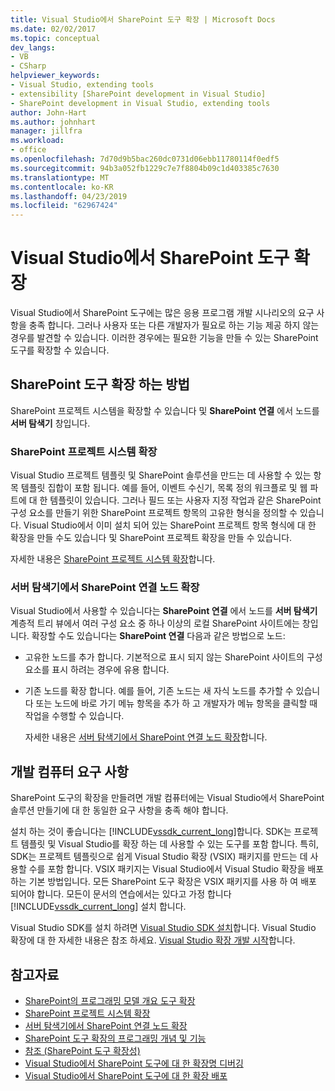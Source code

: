 ```yaml
---
title: Visual Studio에서 SharePoint 도구 확장 | Microsoft Docs
ms.date: 02/02/2017
ms.topic: conceptual
dev_langs:
- VB
- CSharp
helpviewer_keywords:
- Visual Studio, extending tools
- extensibility [SharePoint development in Visual Studio]
- SharePoint development in Visual Studio, extending tools
author: John-Hart
ms.author: johnhart
manager: jillfra
ms.workload:
- office
ms.openlocfilehash: 7d70d9b5bac260dc0731d06ebb11780114f0edf5
ms.sourcegitcommit: 94b3a052fb1229c7e7f8804b09c1d403385c7630
ms.translationtype: MT
ms.contentlocale: ko-KR
ms.lasthandoff: 04/23/2019
ms.locfileid: "62967424"
---
```

# <a name="extend-the-sharepoint-tools-in-visual-studio"></a>Visual Studio에서 SharePoint 도구 확장
  Visual Studio에서 SharePoint 도구에는 많은 응용 프로그램 개발 시나리오의 요구 사항을 충족 합니다. 그러나 사용자 또는 다른 개발자가 필요로 하는 기능 제공 하지 않는 경우를 발견할 수 있습니다. 이러한 경우에는 필요한 기능을 만들 수 있는 SharePoint 도구를 확장할 수 있습니다.

## <a name="how-to-extend-the-sharepoint-tools"></a>SharePoint 도구 확장 하는 방법
 SharePoint 프로젝트 시스템을 확장할 수 있습니다 및 **SharePoint 연결** 에서 노드를 **서버 탐색기** 창입니다.

### <a name="extend-the-sharepoint-project-system"></a>SharePoint 프로젝트 시스템 확장
 Visual Studio 프로젝트 템플릿 및 SharePoint 솔루션을 만드는 데 사용할 수 있는 항목 템플릿 집합이 포함 됩니다. 예를 들어, 이벤트 수신기, 목록 정의 워크플로 및 웹 파트에 대 한 템플릿이 있습니다. 그러나 필드 또는 사용자 지정 작업과 같은 SharePoint 구성 요소를 만들기 위한 SharePoint 프로젝트 항목의 고유한 형식을 정의할 수 있습니다. Visual Studio에서 이미 설치 되어 있는 SharePoint 프로젝트 항목 형식에 대 한 확장을 만들 수도 있습니다 및 SharePoint 프로젝트 확장을 만들 수 있습니다.

 자세한 내용은 [SharePoint 프로젝트 시스템 확장](../sharepoint/extending-the-sharepoint-project-system.md)합니다.

### <a name="extend-the-sharepoint-connections-node-in-server-explorer"></a>서버 탐색기에서 SharePoint 연결 노드 확장
 Visual Studio에서 사용할 수 있습니다는 **SharePoint 연결** 에서 노드를 **서버 탐색기** 계층적 트리 뷰에서 여러 구성 요소 중 하나 이상의 로컬 SharePoint 사이트에는 창입니다. 확장할 수도 있습니다는 **SharePoint 연결** 다음과 같은 방법으로 노드:

- 고유한 노드를 추가 합니다. 기본적으로 표시 되지 않는 SharePoint 사이트의 구성 요소를 표시 하려는 경우에 유용 합니다.

- 기존 노드를 확장 합니다. 예를 들어, 기존 노드는 새 자식 노드를 추가할 수 있습니다 또는 노드에 바로 가기 메뉴 항목을 추가 하 고 개발자가 메뉴 항목을 클릭할 때 작업을 수행할 수 있습니다.

  자세한 내용은 [서버 탐색기에서 SharePoint 연결 노드 확장](../sharepoint/extending-the-sharepoint-connections-node-in-server-explorer.md)합니다.

## <a name="development-computer-requirements"></a>개발 컴퓨터 요구 사항
 SharePoint 도구의 확장을 만들려면 개발 컴퓨터에는 Visual Studio에서 SharePoint 솔루션 만들기에 대 한 동일한 요구 사항을 충족 해야 합니다.

 설치 하는 것이 좋습니다는 [!INCLUDE[vssdk_current_long](../sharepoint/includes/vssdk-current-long-md.md)]합니다. SDK는 프로젝트 템플릿 및 Visual Studio를 확장 하는 데 사용할 수 있는 도구를 포함 합니다. 특히, SDK는 프로젝트 템플릿으로 쉽게 Visual Studio 확장 (VSIX) 패키지를 만드는 데 사용할 수를 포함 합니다. VSIX 패키지는 Visual Studio에서 Visual Studio 확장을 배포 하는 기본 방법입니다. 모든 SharePoint 도구 확장은 VSIX 패키지를 사용 하 여 배포 되어야 합니다. 모든이 문서의 연습에서는 있다고 가정 합니다 [!INCLUDE[vssdk_current_long](../sharepoint/includes/vssdk-current-long-md.md)] 설치 합니다.

 Visual Studio SDK를 설치 하려면 [Visual Studio SDK 설치](../extensibility/installing-the-visual-studio-sdk.md)합니다. Visual Studio 확장에 대 한 자세한 내용은 참조 하세요. [Visual Studio 확장 개발 시작](../extensibility/starting-to-develop-visual-studio-extensions.md)합니다.

## <a name="see-also"></a>참고자료

- [SharePoint의 프로그래밍 모델 개요 도구 확장](../sharepoint/overview-of-the-programming-model-of-sharepoint-tools-extensions.md)
- [SharePoint 프로젝트 시스템 확장](../sharepoint/extending-the-sharepoint-project-system.md)
- [서버 탐색기에서 SharePoint 연결 노드 확장](../sharepoint/extending-the-sharepoint-connections-node-in-server-explorer.md)
- [SharePoint 도구 확장의 프로그래밍 개념 및 기능](../sharepoint/programming-concepts-and-features-for-sharepoint-tools-extensions.md)
- [참조 &#40;SharePoint 도구 확장성&#41;](../sharepoint/reference-sharepoint-tools-extensibility.md)
- [Visual Studio에서 SharePoint 도구에 대 한 확장명 디버깅](../sharepoint/debugging-extensions-for-the-sharepoint-tools-in-visual-studio.md)
- [Visual Studio에서 SharePoint 도구에 대 한 확장 배포](../sharepoint/deploying-extensions-for-the-sharepoint-tools-in-visual-studio.md)